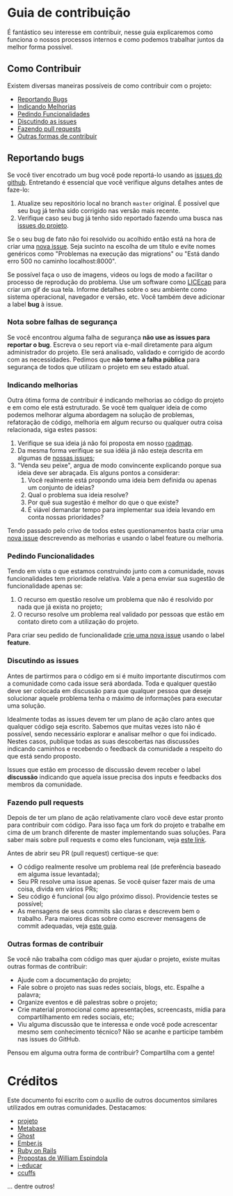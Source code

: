 # Guia de contribuição
É fantástico seu interesse em contribuir, nesse guia explicaremos como funciona o nossos processos internos e como podemos trabalhar juntos da melhor forma possível.

## Como Contribuir
Existem diversas maneiras possíveis de como contribuir com o projeto:
 - [Reportando Bugs](#reportando-bugs)
 - [Indicando Melhorias](#indicando-melhorias)
 - [Pedindo Funcionalidades](#pedindo-funcionalidades)
 - [Discutindo as issues](#discutindo-as-issues)
 - [Fazendo pull requests](#fazendo-pull-requests)
 - [Outras formas de contribuir](#outras-formas-de-contribuir)

## Reportando bugs
Se você tiver encotrado um bug você pode reportá-lo usando as [issues do github](https://github.com/FronteiraTec/event-manager-uffs/issues). Entretando é essencial que você verifique alguns detalhes antes de faze-lo:
1. Atualize seu repositório local no branch `master` original. É possível que seu bug já tenha sido corrigido nas versão mais recente.
2. Verifique caso seu bug já tenho sido reportado fazendo uma busca nas [issues do projeto](https://github.com/FronteiraTec/event-manager-uffs/issues).

Se o seu bug de fato não foi resolvido ou acolhido então está na hora de criar uma [nova issue](https://github.com/FronteiraTec/event-manager-uffs/issues/new). Seja sucinto na escolha de um título e evite nomes genéricos como "Problemas na execução das migrations" ou "Está dando erro 500 no caminho localhost:8000".

Se possível faça o uso de imagens, videos ou logs de modo a facilitar o processo de reprodução do problema. Use um software como [LICEcap](https://www.cockos.com/licecap/) para criar um gif de sua tela. Informe detalhes sobre o seu ambiente como sistema operacional, navegador e versão, etc. Você também deve adicionar a label **bug** à issue.

### Nota sobre falhas de segurança
Se você encontrou alguma falha de segurança **não use as issues para reportar o bug**. Escreva o seu report via e-mail diretamente para algum administrador do projeto. Ele será analisado, validado e corrigido de acordo com as necessidades. Pedimos que **não torne a falha pública** para segurança de todos que utilizam o projeto em seu estado atual.

### Indicando melhorias
Outra ótima forma de contribuir é indicando melhorias ao código do projeto e em como ele está estruturado. Se você tem qualquer ideia de como podemos melhorar alguma abordagem na solução de problemas, refatoração de código, melhoria em algum recurso ou qualquer outra coisa relacionada, siga estes passos:
1. Verifique se sua ideia já não foi proposta em nosso [roadmap](ROADMAP.md).
2. Da mesma forma verifique se sua idéia já não esteja descrita em algumas de [nossas issues](https://github.com/FronteiraTec/event-manager-uffs/issues);
3. "Venda seu peixe", argua de modo convincente explicando porque sua ideia deve ser abraçada. Eis alguns pontos a considerar:
    1. Você realmente está propondo uma ideia bem definida ou apenas um conjunto de ideias?
    2. Qual o problema sua ideia resolve?
    3. Por quê sua sugestão é melhor do que o que existe?
    4. É viável demandar tempo para implementar sua ideia levando em conta nossas prioridades?
    
Tendo passado pelo crivo de todos estes questionamentos basta criar uma [nova issue](https://github.com/FronteiraTec/event-manager-uffs/issues/new) descrevendo as melhorias e usando o label feature ou melhoria.

### Pedindo Funcionalidades
Tendo em vista o que estamos construindo junto com a comunidade, novas funcionalidades tem prioridade relativa. Vale a pena enviar sua sugestão de funcionalidade apenas se:
1. O recurso em questão resolve um problema que não é resolvido por nada que já exista no projeto;
2. O recurso resolve um problema real validado por pessoas que estão em contato direto com a utilização do projeto.

Para criar seu pedido de funcionalidade [crie uma nova issue](https://github.com/FronteiraTec/event-manager-uffs/issues/new) usando o label **feature**.

### Discutindo as issues

Antes de partirmos para o código em si é muito importante discutirmos com a
comunidade como cada issue será abordada. Toda e qualquer questão deve ser
colocada em discussão para que qualquer pessoa que deseje solucionar aquele
problema tenha o máximo de informações para executar uma solução.

Idealmente todas as issues devem ter um plano de ação claro antes que qualquer
código seja escrito. Sabemos que muitas vezes isto não é possível, sendo
necessário explorar e analisar melhor o que foi indicado. Nestes casos, publique
todas as suas descobertas nas discussões indicando caminhos e recebendo o
feedback da comunidade a respeito do que está sendo proposto.

Issues que estão em processo de discussão devem receber o label **discussão**
indicando que aquela issue precisa dos inputs e feedbacks dos membros da
comunidade.

### Fazendo pull requests

Depois de ter um plano de ação relativamente claro você deve estar pronto para
contribuir com código. Para isso faça um fork do projeto e trabalhe em cima de
um branch diferente de master implementando suas soluções. Para saber mais sobre
pull requests e como eles funcionam, veja
[este link](https://help.github.com/articles/about-pull-requests/).

Antes de abrir seu PR (pull request) certique-se que:

- O código realmente resolve um problema real (de preferência baseado em alguma
  issue levantada);
- Seu PR resolve uma issue apenas. Se você quiser fazer mais de uma coisa,
  divida em vários PRs;
- Seu código é funcional (ou algo próximo disso). Providencie testes se
  possível;
- As mensagens de seus commits são claras e descrevem bem o trabalho. Para
  maiores dicas sobre como escrever mensagens de commit adequadas, veja
  [este guia](https://chris.beams.io/posts/git-commit/).

### Outras formas de contribuir

Se você não trabalha com código mas quer ajudar o projeto, existe muitas outras
formas de contribuir:

- Ajude com a documentação do projeto;
- Fale sobre o projeto nas suas redes sociais, blogs, etc. Espalhe a palavra;
- Organize eventos e dê palestras sobre o projeto;
- Crie material promocional como apresentações, screencasts, mídia para
  compartilhamento em redes sociais, etc;
- Viu alguma discussão que te interessa e onde você pode acrescentar mesmo sem
  conhecimento técnico? Não se acanhe e participe também nas issues do GitHub.

Pensou em alguma outra forma de contribuir? Compartilha com a gente!

# Créditos

Este documento foi escrito com o auxílio de outros documentos similares
utilizados em outras comunidades. Destacamos:

- [projeto](https://github.com/portabilis/projeto/blob/master/code-of-conduct.md)
- [Metabase](https://github.com/metabase/metabase/blob/master/docs/contributing.md)
- [Ghost](https://docs.ghost.org/v1/docs/contributing)
- [Ember.js](https://github.com/emberjs/ember.js/blob/master/CONTRIBUTING.md)
- [Ruby on Rails](https://github.com/rails/rails/blob/master/CONTRIBUTING.md)
- [Propostas de William Espindola](https://github.com/portabilis/projeto/issues/201)
- [i-educar](https://github.com/portabilis/i-educar)
- [ccuffs](https://github.com/ccuffs/template/blob/master/CONTRIBUTING.md)

... dentre outros!
